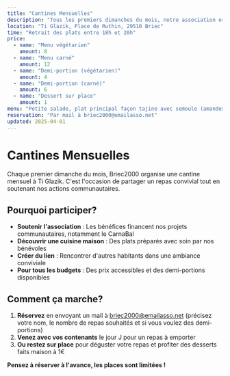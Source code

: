 ```yaml
---
title: "Cantines Mensuelles"
description: "Tous les premiers dimanches du mois, notre association organise une cantine mensuelle à Ti Glazik."
location: "Ti Glazik, Place de Ruthin, 29510 Briec"
time: "Retrait des plats entre 18h et 20h"
price:
  - name: "Menu végétarien"
    amount: 8
  - name: "Menu carné"
    amount: 12
  - name: "Demi-portion (végétarien)"
    amount: 4
  - name: "Demi-portion (carné)"
    amount: 6
  - name: "Dessert sur place"
    amount: 1
menu: "Petite salade, plat principal façon tajine avec semoule (amandes, abricots, raisins secs, légumes, protéine de soja ou poulet)"
reservation: "Par mail à briec2000@emailasso.net"
updated: 2025-04-01
---
```


# Cantines Mensuelles

Chaque premier dimanche du mois, Briec2000 organise une cantine mensuel à Ti Glazik. C'est l'occasion de partager un repas convivial tout en soutenant nos actions communautaires.

## Pourquoi participer?

- **Soutenir l'association** : Les bénéfices financent nos projets communautaires, notamment le CarnaBal
- **Découvrir une cuisine maison** : Des plats préparés avec soin par nos bénévoles
- **Créer du lien** : Rencontrer d'autres habitants dans une ambiance conviviale
- **Pour tous les budgets** : Des prix accessibles et des demi-portions disponibles

## Comment ça marche?

1. **Réservez** en envoyant un mail à <span class="email-copy">briec2000@emailasso.net</span> (précisez votre nom, le nombre de repas souhaités et si vous voulez des demi-portions)
2. **Venez avec vos contenants** le jour J pour un repas à emporter
3. **Ou restez sur place** pour déguster votre repas et profiter des desserts faits maison à 1€

**Pensez à réserver à l'avance, les places sont limitées !**